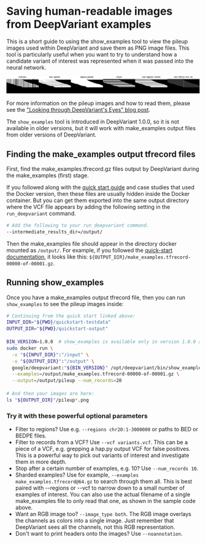 # Saving human-readable images from DeepVariant examples

This is a short guide to using the show_examples tool to view the pileup images
used within DeepVariant and save them as PNG image files. This tool is
particularly useful when you want to try to understand how a candidate variant
of interest was represented when it was passed into the neural network.

![An example pileup image](images/example_0.10.0.png)

For more information on the pileup images and how to read them, please see the
["Looking through DeepVariant's Eyes" blog post](https://google.github.io/deepvariant/posts/2020-02-20-looking-through-deepvariants-eyes/).

The `show_examples` tool is introduced in DeepVariant 1.0.0, so it is not
available in older versions, but it will work with make_examples output files
from older versions of DeepVariant.

## Finding the make_examples output tfrecord files

First, find the make_examples.tfrecord.gz files output by DeepVariant during the
make_examples (first) stage.

If you followed along with the [quick start guide](deepvariant-quick-start.md)
and case studies that used the Docker version, then these files are usually
hidden inside the Docker container. But you can get them exported into the same
output directory where the VCF file appears by adding the following setting in
the `run_deepvariant` command.

```bash
# Add the following to your run_deepvariant command.
--intermediate_results_dir=/output/
```

Then the make_examples file should appear in the directory docker mounted as
`/output/`. For example, if you followed the
[quick-start documentation](deepvariant-quick-start.md), it looks like this:
`${OUTPUT_DIR}/make_examples.tfrecord-00000-of-00001.gz`.

## Running show_examples

Once you have a make_examples output tfrecord file, then you can run
`show_examples` to see the pileup images inside:

```bash
# Continuing from the quick start linked above:
INPUT_DIR="${PWD}/quickstart-testdata"
OUTPUT_DIR="${PWD}/quickstart-output"

BIN_VERSION=1.0.0  # show_examples is available only in version 1.0.0 and later.
sudo docker run \
  -v "${INPUT_DIR}":"/input" \
  -v "${OUTPUT_DIR}":"/output" \
  google/deepvariant:"${BIN_VERSION}" /opt/deepvariant/bin/show_examples \
  --examples=/output/make_examples.tfrecord-00000-of-00001.gz \
  --output=/output/pileup --num_records=20

# And then your images are here:
ls "${OUTPUT_DIR}"/pileup*.png
```

### Try it with these powerful optional parameters

*   Filter to regions? Use e.g. `--regions chr20:1-3000000` or paths to BED or
    BEDPE files.
*   Filter to records from a VCF? Use `--vcf variants.vcf`. This can be a piece
    of a VCF, e.g. grepping a hap.py output VCF for false positives. This is a
    powerful way to pick out variants of interest and investigate them in more
    depth.
*   Stop after a certain number of examples, e.g. 10? Use `--num_records 10`.
*   Sharded examples? Use for example, `--examples make_examples.tfrecord@64.gz`
    to search through them all. This is best paired with --regions or --vcf to
    narrow down to a small number of examples of interest. You can also use the
    actual filename of a single make_examples file to only read that one, as
    shown in the sample code above.
*   Want an RGB image too? `--image_type both`. The RGB image overlays the
    channels as colors into a single image. Just remember that DeepVariant sees
    all the channels, not this RGB representation.
*   Don't want to print headers onto the images? Use `--noannotation`.
